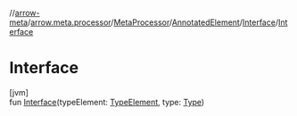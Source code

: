 //[arrow-meta](../../../../../index.md)/[arrow.meta.processor](../../../index.md)/[MetaProcessor](../../index.md)/[AnnotatedElement](../index.md)/[Interface](index.md)/[Interface](-interface.md)

# Interface

[jvm]\
fun [Interface](-interface.md)(typeElement: [TypeElement](https://docs.oracle.com/javase/8/docs/api/javax/lang/model/element/TypeElement.html), type: [Type](../../../../arrow.meta.ast/-type/index.md))
